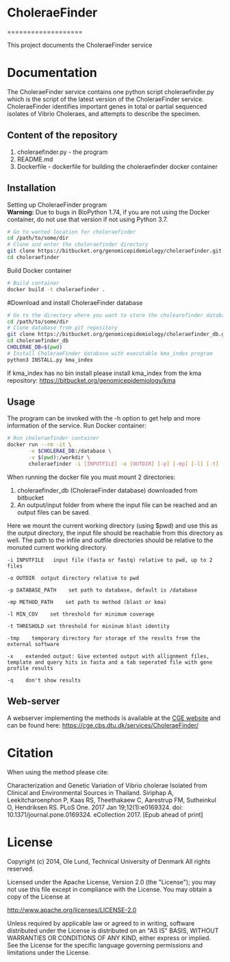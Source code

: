 # CholeraeFinder
===================

This project documents the CholeraeFinder service


Documentation
=============

The CholeraeFinder service contains one python script choleraefinder.py which is the script of the latest
version of the CholeraeFinder service. CholeraeFinder identifies important genes in total or partial sequenced
isolates of Vibrio Choleraes, and attempts to describe the specimen.


## Content of the repository
1. choleraefinder.py      - the program
2. README.md
3. Dockerfile   - dockerfile for building the choleraefinder docker container


## Installation

Setting up CholeraeFinder program   
**Warning:** Due to bugs in BioPython 1.74, if you are not using the Docker container, do not use that version if not using Python 3.7.
```bash
# Go to wanted location for choleraefinder
cd /path/to/some/dir
# Clone and enter the choleraefinder directory
git clone https://bitbucket.org/genomicepidemiology/choleraefinder.git
cd choleraefinder
```

Build Docker container
```bash
# Build container
docker build -t choleraefinder .
```

#Download and install CholeraeFinder database

```bash
# Go to the directory where you want to store the cholearefinder database
cd /path/to/some/dir
# Clone database from git repository
git clone https://bitbucket.org/genomicepidemiology/choleraefinder_db.git
cd choleraefinder_db
CHOLERAE_DB=$(pwd)
# Install CholeraeFinder database with executable kma_index program
python3 INSTALL.py kma_index
```

If kma_index has no bin install please install kma_index from the kma repository:
https://bitbucket.org/genomicepidemiology/kma

## Usage

The program can be invoked with the -h option to get help and more information of the service.
Run Docker container:


```bash
# Run choleraefinder container
docker run --rm -it \
       -v $CHOLERAE_DB:/database \
       -v $(pwd):/workdir \
       choleraefinder -i [INPUTFILE] -o [OUTDIR] [-p] [-mp] [-l] [-t] [-tmp] [-x]
```

When running the docker file you must mount 2 directories: 

 1. choleraefinder_db (CholeraeFinder database) downloaded from bitbucket
 2. An output/input folder from where the input file can be reached and an output files can be saved. 
 
Here we mount the current working directory (using $pwd) and use this as the output directory, 
the input file should be reachable from this directory as well. The path to the infile and outfile
directories should be relative to the monuted current working directory.


`-i INPUTFILE	input file (fasta or fastq) relative to pwd, up to 2 files`

`-o OUTDIR	output directory relative to pwd`

`-p DATABASE_PATH    set path to database, default is /database`

`-mp METHOD_PATH    set path to method (blast or kma)`

`-l MIN_COV    set threshold for minimum coverage`

`-t THRESHOLD set threshold for mininum blast identity`

`-tmp    temporary directory for storage of the results from the external software`

`-x    extended output: Give extented output with allignment files, template and query hits in fasta and a tab seperated file with gene profile results`

`-q    don't show results `

## Web-server

A webserver implementing the methods is available at the [CGE website](http://www.genomicepidemiology.org/) and can be found here:
https://cge.cbs.dtu.dk/services/CholeraeFinder/

Citation
=======

When using the method please cite:

Characterization and Genetic Variation of Vibrio cholerae Isolated from Clinical and Environmental Sources in Thailand.
Siriphap A, Leekitcharoenphon P, Kaas RS, Theethakaew C, Aarestrup FM, Sutheinkul O, Hendriksen RS.
PLoS One. 2017 Jan 19;12(1):e0169324. doi: 10.1371/journal.pone.0169324. eCollection 2017.
[Epub ahead of print]


License
=======

Copyright (c) 2014, Ole Lund, Technical University of Denmark
All rights reserved.

Licensed under the Apache License, Version 2.0 (the "License");
you may not use this file except in compliance with the License.
You may obtain a copy of the License at

   http://www.apache.org/licenses/LICENSE-2.0

Unless required by applicable law or agreed to in writing, software
distributed under the License is distributed on an "AS IS" BASIS,
WITHOUT WARRANTIES OR CONDITIONS OF ANY KIND, either express or implied.
See the License for the specific language governing permissions and
limitations under the License.


